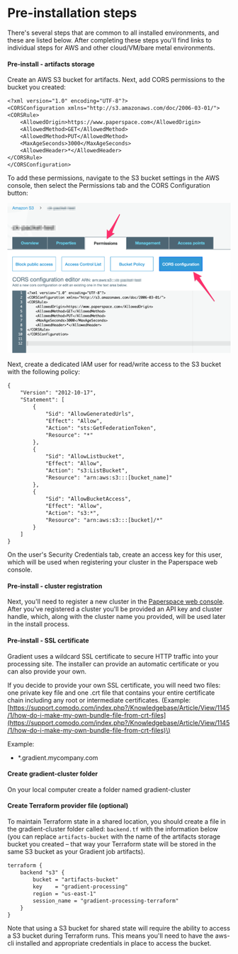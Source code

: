 # Pre-installation steps

There's several steps that are common to all installed environments, and these are listed below. After completing these steps you'll find links to individual steps for AWS and other cloud/VM/bare metal environments. 

#### Pre-install - artifacts storage

Create an AWS S3 bucket for artifacts. Next, add CORS permissions to the bucket you created:

```text
<?xml version="1.0" encoding="UTF-8"?>
<CORSConfiguration xmlns="http://s3.amazonaws.com/doc/2006-03-01/">
<CORSRule>
    <AllowedOrigin>https://www.paperspace.com</AllowedOrigin>
    <AllowedMethod>GET</AllowedMethod>
    <AllowedMethod>PUT</AllowedMethod>
    <MaxAgeSeconds>3000</MaxAgeSeconds>
    <AllowedHeader>*</AllowedHeader>
</CORSRule>
</CORSConfiguration>
```

To add these permissions, navigate to the S3 bucket settings in the AWS console, then select the Permissions tab and the CORS Configuration button:

![](../../.gitbook/assets/s3_management_console%20%281%29.png)

Next, create a dedicated IAM user for read/write access to the S3 bucket with the following policy:

```text
{
    "Version": "2012-10-17",
    "Statement": [
        {
            "Sid": "AllowGeneratedUrls",
            "Effect": "Allow",
            "Action": "sts:GetFederationToken",
            "Resource": "*"
        },
        {
            "Sid": "AllowListbucket",
            "Effect": "Allow",
            "Action": "s3:ListBucket",
            "Resource": "arn:aws:s3:::[bucket_name]"
        },
        {
            "Sid": "AllowBucketAccess",
            "Effect": "Allow",
            "Action": "s3:*",
            "Resource": "arn:aws:s3:::[bucket]/*"
        }
    ]
}
```

On the user's Security Credentials tab, create an access key for this user, which will be used when registering your cluster in the Paperspace web console.

#### Pre-install - cluster registration

Next, you'll need to register a new cluster in the [Paperspace web console](https://www.paperspace.com/console/clusters). After you've registered a cluster you'll be provided an API key and cluster handle, which, along with the cluster name you provided, will be used later in the install process.  

#### Pre-install - SSL certificate 

Gradient uses a wildcard SSL certificate to secure HTTP traffic into your processing site. The installer can provide an automatic certificate or you can also provide your own. 

If you decide to provide your own SSL certificate, you will need two files: one private key file and one .crt file that contains your entire certificate chain including any root or intermediate certificates. \(Example: [https://support.comodo.com/index.php?/Knowledgebase/Article/View/1145/1/how-do-i-make-my-own-bundle-file-from-crt-files](https://support.comodo.com/index.php?/Knowledgebase/Article/View/1145/1/how-do-i-make-my-own-bundle-file-from-crt-files)\)

Example:

* \*.gradient.mycompany.com

#### Create gradient-cluster folder 

On your local computer create a folder named gradient-cluster

#### Create Terraform provider file \(optional\)

To maintain Terraform state in a shared location, you should create a file in the gradient-cluster folder called: `backend.tf` with the information below \(you can replace `artifacts-bucket` with the name of the artifacts storage bucket you created – that way your Terraform state will be stored in the same S3 bucket as your Gradient job artifacts\).

```text
terraform {
    backend "s3" {
        bucket = "artifacts-bucket"
        key    = "gradient-processing"
        region = "us-east-1"
        session_name = "gradient-processing-terraform"
    }
}
```

Note that using a S3 bucket for shared state will require the ability to access a S3 bucket during Terraform runs. This means you'll need to have the aws-cli installed and appropriate credentials in place to access the bucket. 

